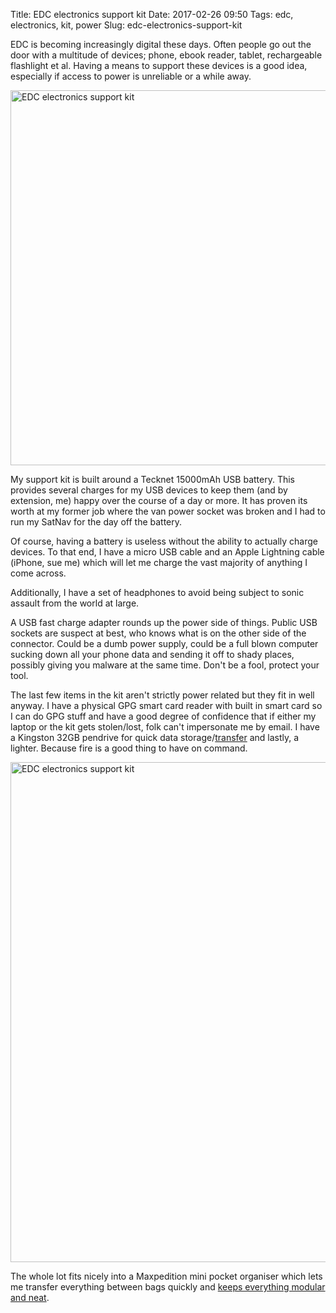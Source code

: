 Title: EDC electronics support kit
Date: 2017-02-26 09:50
Tags: edc, electronics, kit, power
Slug: edc-electronics-support-kit

EDC is becoming increasingly digital these days. Often people go out the door with a multitude of devices; phone, ebook reader, tablet, rechargeable flashlight et al. Having a means to support these devices is a good idea, especially if access to power is unreliable or a while away.

<a data-flickr-embed="true"  href="https://www.flickr.com/photos/kevinisageek/32741084910/in/dateposted/" title="EDC electronics support kit"><img src="https://c1.staticflickr.com/1/699/32741084910_9584f98f2f_c.jpg" width="800" height="600" alt="EDC electronics support kit"></a><script async src="//embedr.flickr.com/assets/client-code.js" charset="utf-8"></script>

My support kit is built around a Tecknet 15000mAh USB battery. This provides several charges for my USB devices to keep them (and by extension, me) happy over the course of a day or more. It has proven its worth at my former job where the van power socket was broken and I had to run my SatNav for the day off the battery.

Of course, having a battery is useless without the ability to actually charge devices. To that end, I have a micro USB cable and an Apple Lightning cable (iPhone, sue me) which will let me charge the vast majority of anything I come across.

Additionally, I have a set of headphones to avoid being subject to sonic assault from the world at large.

A USB fast charge adapter rounds up the power side of things. Public USB sockets are suspect at best, who knows what is on the other side of the connector. Could be a dumb power supply, could be a full blown computer sucking down all your phone data and sending it off to shady places, possibly giving you malware at the same time. Don't be a fool, protect your tool.

The last few items in the kit aren't strictly power related but they fit in well anyway. I have a physical GPG smart card reader with built in smart card so I can do GPG stuff and have a good degree of confidence that if either my laptop or the kit gets stolen/lost, folk can't impersonate me by email. I have a Kingston 32GB pendrive for quick data storage/[transfer](https://en.wikipedia.org/wiki/Sneakernet) and lastly, a lighter. Because fire is a good thing to have on command.

<a data-flickr-embed="true"  href="https://www.flickr.com/photos/kevinisageek/32278572594/in/photostream/" title="EDC electronics support kit"><img src="https://c1.staticflickr.com/1/728/32278572594_d254cec08b_c.jpg" width="600" height="800" alt="EDC electronics support kit"></a><script async src="//embedr.flickr.com/assets/client-code.js" charset="utf-8"></script>

The whole lot fits nicely into a Maxpedition mini pocket organiser which lets me transfer everything between bags quickly and [keeps everything modular](http://redteams.net/gear/2015/modular-packing-light-is-fast) [and neat](https://www.youtube.com/watch?v=uwY9maR-4qg).
